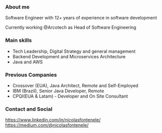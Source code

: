 ### About me
Software Engineer with 12+ years of experience in software development

Currently working @Arcotech as Head of Software Engineering

### Main skills
- Tech Leadership, Digital Strategy and general management
- Backend Development and Microservices Architecture
- Java and AWS
  
### Previous Companies
- Crossover (EUA), Java Architect, Remote and Self-Employed
- IBM (Brazil), Senior Java Developer, Remote
- CPQI(EUA & Latam) - Developer and On Site Consultant

### Contact and Social
https://www.linkedin.com/in/nicolasfontenele/
https://medium.com/@nicolasfontenele/
